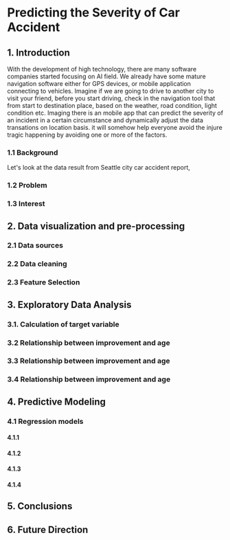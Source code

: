 # Predicting the Severity of Car Accident

## 1. Introduction
With the development of high technology, there are many software companies started focusing on AI field. We already have some mature navigation software either for GPS devices, or mobile application connecting to vehicles. Imagine if we are going to drive to another city to visit your friend, before you start driving, check in the navigation tool that from start to destination place, based on the weather, road condition, light condition etc. Imaging there is an mobile app that can predict the severity of an incident in a certain circumstance and dynamically adjust the data transations on location basis. it will somehow help everyone avoid the injure tragic happening by avoiding one or more of the factors.

### 1.1 Background
Let's look at the data result from Seattle city car accident report, 
### 1.2 Problem

### 1.3 Interest

## 2. Data visualization and pre-processing

### 2.1 Data sources

### 2.2 Data cleaning

### 2.3 Feature Selection

## 3. Exploratory Data Analysis

### 3.1. Calculation of target variable

### 3.2 Relationship between improvement and age

### 3.3 Relationship between improvement and age

### 3.4 Relationship between improvement and age

## 4. Predictive Modeling
### 4.1 Regression models
#### 4.1.1 
#### 4.1.2 
#### 4.1.3
#### 4.1.4

## 5. Conclusions

## 6. Future Direction
